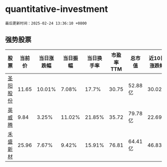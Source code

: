 # quantitative-investment

`最后更新时间：2025-02-24 13:36:10 +0800`

## 强势股票

|股票|当前价|当日涨跌幅|当日振幅|当日换手率|市盈率TTM|总市值|近10日涨跌幅|
|----|----|----|----|----|----|----|----|
|[圣阳股份](https://xueqiu.com/S/SZ002580)|11.65|10.01%|7.08%|17.7%|30.75|52.88亿|30.02%|
|[英威腾](https://xueqiu.com/S/SZ002334)|9.84|3.25%|11.02%|21.85%|35.72|79.78亿|22.69%|
|[禾盛新材](https://xueqiu.com/S/SZ002290)|25.96|7.67%|9.42%|15.91%|76.81|64.41亿|46.83%|
